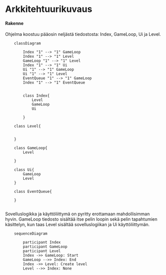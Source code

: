 # Arkkitehtuurikuvaus

#### Rakenne

Ohjelma koostuu pääosin neljästä tiedostosta: Index, GameLoop, Ui ja Level.



```mermaid
    classDiagram

        Index "1" --> "1" GameLoop
        Index "1" --> "1" Level
        GameLoop "1" --> "1" Level
        Index "1" --> "1" Ui
        Ui "1" --> "1" GameLoop
        Ui "1" --> "1" Level
        EventQueue "1" --> "1" GameLoop
        Index "1" --> "1" EventQueue
        

        class Index{
            Level
            GameLoop
            Ui

        }

    class Level{


    }

    class GameLoop{
        Level

    }

    class Ui{
        GameLoop
        Level
    }
    
    class EventQueue{
       
    }
    
```
Sovelluslogikka ja käyttöliittymä on pyritty erottamaan mahdollisimman hyvin. GameLoop tiedosto sisältää itse pelin loopin sekä pelin tapahtumien käsittelyn, kun taas Level sisältää sovelluslogiikan ja Ui käyttöliittymän.

```mermaid
    sequenceDiagram
        
        participant Index
        participant GameLoop
        participant Level
        Index ->> GameLoop: Start
        GameLoop -->> Index: End
        Index ->> Level: Create level
        Level -->> Index: None
        
```
